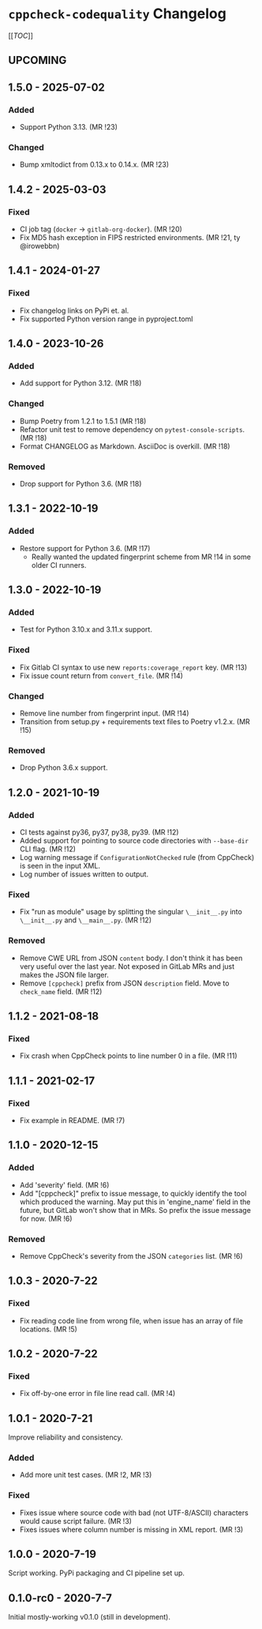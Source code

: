 # `cppcheck-codequality` Changelog

[[_TOC_]]

## UPCOMING

## 1.5.0 - 2025-07-02

### Added

- Support Python 3.13. (MR !23)

### Changed

- Bump xmltodict from 0.13.x to 0.14.x. (MR !23)

## 1.4.2 - 2025-03-03

### Fixed

- CI job tag (`docker` -> `gitlab-org-docker`). (MR !20)
- Fix MD5 hash exception in FIPS restricted environments. (MR !21, ty @irowebbn)

## 1.4.1 - 2024-01-27

### Fixed

- Fix changelog links on PyPi et. al.
- Fix supported Python version range in pyproject.toml

## 1.4.0 - 2023-10-26

### Added

- Add support for Python 3.12. (MR !18)

### Changed

- Bump Poetry from 1.2.1 to 1.5.1 (MR !18)
- Refactor unit test to remove dependency on `pytest-console-scripts`. (MR !18)
- Format CHANGELOG as Markdown. AsciiDoc is overkill. (MR !18)

### Removed

- Drop support for Python 3.6. (MR !18)

## 1.3.1 - 2022-10-19

### Added

- Restore support for Python 3.6. (MR !17)
  - Really wanted the updated fingerprint scheme from MR !14 in some older CI runners.

## 1.3.0 - 2022-10-19

### Added

- Test for Python 3.10.x and 3.11.x support.

### Fixed

- Fix Gitlab CI syntax to use new `reports:coverage_report` key. (MR !13)
- Fix issue count return from `convert_file`. (MR !14)

### Changed

- Remove line number from fingerprint input. (MR !14)
- Transition from setup.py + requirements text files to Poetry v1.2.x. (MR !15)

### Removed

- Drop Python 3.6.x support.

## 1.2.0 - 2021-10-19

### Added

- CI tests against py36, py37, py38, py39. (MR !12)
- Added support for pointing to source code directories with `--base-dir` CLI flag. (MR !12)
- Log warning message if `ConfigurationNotChecked` rule (from CppCheck) is seen in the input XML.
- Log number of issues written to output.

### Fixed

- Fix "run as module" usage by splitting the singular `\__init__.py` into `\__init__.py` and `\__main__.py`. (MR !12)

### Removed

- Remove CWE URL from JSON `content` body.
  I don't think it has been very useful over the last year.
  Not exposed in GitLab MRs and just makes the JSON file larger.
- Remove `[cppcheck]` prefix from JSON `description` field. Move to `check_name` field. (MR !12)

## 1.1.2 - 2021-08-18

### Fixed

- Fix crash when CppCheck points to line number 0 in a file. (MR !11)

## 1.1.1 - 2021-02-17

### Fixed

- Fix example in README. (MR !7)

## 1.1.0 - 2020-12-15

### Added

- Add 'severity' field. (MR !6)
- Add "[cppcheck]" prefix to issue message, to quickly identify the
  tool which produced the warning. May put this in 'engine_name' field
  in the future, but GitLab won't show that in MRs. So prefix the issue
  message for now. (MR !6)

### Removed

- Remove CppCheck's severity from the JSON `categories` list. (MR !6)

## 1.0.3 - 2020-7-22

### Fixed

- Fix reading code line from wrong file, when issue has an array of file locations. (MR !5)

## 1.0.2 - 2020-7-22

### Fixed

- Fix off-by-one error in file line read call. (MR !4)

## 1.0.1 - 2020-7-21

Improve reliability and consistency.

### Added

* Add more unit test cases. (MR !2, MR !3)

### Fixed

- Fixes issue where source code with bad (not UTF-8/ASCII) characters would
  cause script failure. (MR !3)
- Fixes issues where column number is missing in XML report. (MR !3)

## 1.0.0 - 2020-7-19

Script working. PyPi packaging and CI pipeline set up.

## 0.1.0-rc0 - 2020-7-7

Initial mostly-working v0.1.0 (still in development).
